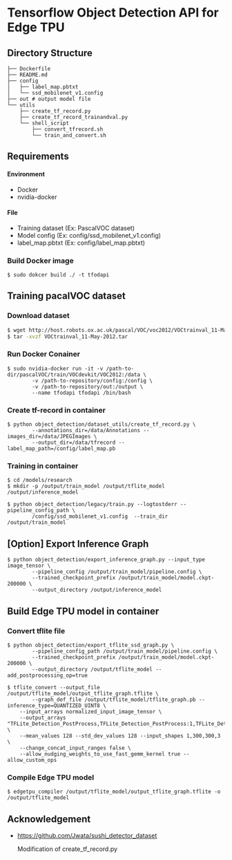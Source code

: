 # Tensorflow Object Detection API for Edge TPU

## Directory Structure

```
├── Dockerfile
├── README.md
├── config
│   ├── label_map.pbtxt
│   └── ssd_mobilenet_v1.config
├── out # output model file
└── utils
    ├── create_tf_record.py
    ├── create_tf_record_trainandval.py
    └── shell_script
        ├── convert_tfrecord.sh
        └── train_and_convert.sh
```

## Requirements

#### Environment

- Docker
- nvidia-docker

#### File

- Training dataset (Ex: PascalVOC dataset)
- Model config (Ex: config/ssd_mobilenet_v1.config)
- label_map.pbtxt (Ex: config/label_map.pbtxt)

### Build Docker image

```shell
$ sudo dokcer build ./ -t tfodapi
```

## Training pacalVOC dataset

### Download dataset

```bash
$ wget http://host.robots.ox.ac.uk/pascal/VOC/voc2012/VOCtrainval_11-May-2012.tar
$ tar -xvzf VOCtrainval_11-May-2012.tar
```

### Run Docker Conainer

```shell
$ sudo nvidia-docker run -it -v /path-to-dir/pascalVOC/train/VOCdevkit/VOC2012:/data \
		-v /path-to-repository/config:/config \
		-v /path-to-repository/out:/output \
		--name tfodapi tfodapi /bin/bash
```

### Create tf-record in container

```shell
$ python object_detection/dataset_utils/create_tf_record.py \
		--annotations_dir=/data/Annotations --images_dir=/data/JPEGImages \
		--output_dir=/data/tfrecord --label_map_path=/config/label_map.pb
```

### Training in container

```shell
$ cd /models/research
$ mkdir -p /output/train_model /output/tflite_model /output/inference_model
```

```shell
$ python object_detection/legacy/train.py --logtostderr --pipeline_config_path \
		/config/ssd_mobilenet_v1.config  --train_dir /output/train_model
```

## [Option] Export Inference Graph
```shell
$ python object_detection/export_inference_graph.py --input_type image_tensor \
        --pipeline_config /output/train_model/pipeline.config \
        --trained_checkpoint_prefix /output/train_model/model.ckpt-200000 \
		--output_directory /output/inference_model
```

## Build Edge TPU model in container

### Convert tflite file

```shell
$ python object_detection/export_tflite_ssd_graph.py \
		--pipeline_config_path /output/train_model/pipeline.config \
		--trained_checkpoint_prefix /output/train_model/model.ckpt-200000 \
		--output_directory /output/tflite_model --add_postprocessing_op=true
```

```shell
$ tflite_convert --output_file /output/tflite_model/output_tflite_graph.tflite \
		--graph_def_file /output/tflite_model/tflite_graph.pb --inference_type=QUANTIZED_UINT8 \
    --input_arrays normalized_input_image_tensor \
    --output_arrays "TFLite_Detection_PostProcess,TFLite_Detection_PostProcess:1,TFLite_Detection_PostProcess:2,TFLite_Detection_PostProcess:3" \
    --mean_values 128 --std_dev_values 128 --input_shapes 1,300,300,3 \
    --change_concat_input_ranges false \
    --allow_nudging_weights_to_use_fast_gemm_kernel true --allow_custom_ops
```

### Compile Edge TPU model

```shell
$ edgetpu_compiler /output/tflite_model/output_tflite_graph.tflite -o /output/tflite_model
```

## Acknowledgement

- https://github.com/Jwata/sushi_detector_dataset

  Modification of create_tf_record.py
